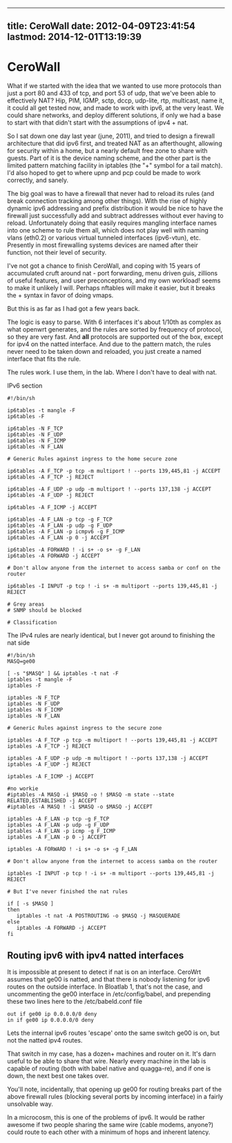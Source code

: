
---
title: CeroWall
date: 2012-04-09T23:41:54
lastmod: 2014-12-01T13:19:39
---
CeroWall
========

What if we started with the idea that we wanted to use more protocols
than just a port 80 and 433 of tcp, and port 53 of udp, that we've been
able to effectively NAT? Hip, PIM, IGMP, sctp, dccp, udp-lite, rtp,
multicast, name it, it could all get tested now, and made to work with
ipv6, at the very least. We could share networks, and deploy different
solutions, if only we had a base to start with that didn't start with
the assumptions of ipv4 + nat.

So I sat down one day last year (june, 2011), and tried to design a
firewall architecture that did ipv6 first, and treated NAT as an
afterthought, allowing for security within a home, but a nearly default
free zone to share with guests. Part of it is the <link>device naming
scheme</link>, and the other part is the limited pattern matching
facility in iptables (the "+" symbol for a tail match). I'd also hoped
to get to where upnp and pcp could be made to work correctly, and
sanely.

The big goal was to have a firewall that never had to reload its rules
(and break connection tracking among other things). With the rise of
highly dynamic ipv6 addressing and prefix distribution it would be nice
to have the firewall just successfully add and subtract addresses
without ever having to reload. Unfortunately doing that easily requires
mangling interface names into one scheme to rule them all, which does
not play well with naming vlans (eth0.2) or various virtual tunneled
interfaces (ipv6-vtun), etc. Presently in most firewalling systems
devices are named after their function, not their level of security.

I've not got a chance to finish CeroWall, and coping with 15 years of
accumulated cruft around nat - port forwarding, menu driven guis,
zillions of useful features, and user preconceptions, and my own
workload! seems to make it unlikely I will. Perhaps nftables will make
it easier, but it breaks the + syntax in favor of doing vmaps.

But this is as far as I had got a few years back.

The logic is easy to parse. With 6 interfaces it's about 1/10th as
complex as what openwrt generates, and the rules are sorted by frequency
of protocol, so they are very fast. And **all** protocols are supported
out of the box, except for ipv4 on the natted interface. And due to the
pattern match, the rules never need to be taken down and reloaded, you
just create a named interface that fits the rule.

The rules work. I use them, in the lab. Where I don't have to deal with
nat.

IPv6 section

    #!/bin/sh

    ip6tables -t mangle -F
    ip6tables -F

    ip6tables -N F_TCP
    ip6tables -N F_UDP
    ip6tables -N F_ICMP
    ip6tables -N F_LAN

    # Generic Rules against ingress to the home secure zone

    ip6tables -A F_TCP -p tcp -m multiport ! --ports 139,445,81 -j ACCEPT
    ip6tables -A F_TCP -j REJECT

    ip6tables -A F_UDP -p udp -m multiport ! --ports 137,138 -j ACCEPT
    ip6tables -A F_UDP -j REJECT

    ip6tables -A F_ICMP -j ACCEPT

    ip6tables -A F_LAN -p tcp -g F_TCP
    ip6tables -A F_LAN -p udp -g F_UDP
    ip6tables -A F_LAN -p icmpv6 -g F_ICMP
    ip6tables -A F_LAN -p 0 -j ACCEPT

    ip6tables -A FORWARD ! -i s+ -o s+ -g F_LAN
    ip6tables -A FORWARD -j ACCEPT

    # Don't allow anyone from the internet to access samba or conf on the router

    ip6tables -I INPUT -p tcp ! -i s+ -m multiport --ports 139,445,81 -j REJECT

    # Grey areas
    # SNMP should be blocked

    # Classification

The IPv4 rules are nearly identical, but I never got around to finishing
the nat side

    #!/bin/sh
    MASQ=ge00

    [ -s "$MASQ" ] && iptables -t nat -F
    iptables -t mangle -F
    iptables -F

    iptables -N F_TCP
    iptables -N F_UDP
    iptables -N F_ICMP
    iptables -N F_LAN

    # Generic Rules against ingress to the secure zone

    iptables -A F_TCP -p tcp -m multiport ! --ports 139,445,81 -j ACCEPT
    iptables -A F_TCP -j REJECT

    iptables -A F_UDP -p udp -m multiport ! --ports 137,138 -j ACCEPT
    iptables -A F_UDP -j REJECT

    iptables -A F_ICMP -j ACCEPT

    #no workie
    #iptables -A MASQ -i $MASQ -o ! $MASQ -m state --state RELATED,ESTABLISHED -j ACCEPT
    #iptables -A MASQ ! -i $MASQ -o $MASQ -j ACCEPT

    iptables -A F_LAN -p tcp -g F_TCP
    iptables -A F_LAN -p udp -g F_UDP
    iptables -A F_LAN -p icmp -g F_ICMP
    iptables -A F_LAN -p 0 -j ACCEPT

    iptables -A FORWARD ! -i s+ -o s+ -g F_LAN

    # Don't allow anyone from the internet to access samba on the router

    iptables -I INPUT -p tcp ! -i s+ -m multiport --ports 139,445,81 -j REJECT

    # But I've never finished the nat rules

    if [ -s $MASQ ]
    then
       iptables -t nat -A POSTROUTING -o $MASQ -j MASQUERADE
    else
       iptables -A FORWARD -j ACCEPT
    fi

Routing ipv6 with ipv4 natted interfaces
----------------------------------------

It is impossible at present to detect if nat is on an interface. CeroWrt
assumes that ge00 is natted, and that there is nobody listening for ipv6
routes on the outside interface. In <link>Bloatlab 1</link>, that's not
the case, and uncommenting the ge00 interface in /etc/config/babel, and
prepending these two lines here to the /etc/babeld.conf file

    out if ge00 ip 0.0.0.0/0 deny
    in if ge00 ip 0.0.0.0/0 deny

Lets the internal ipv6 routes 'escape' onto the same switch ge00 is on,
but not the natted ipv4 routes.

That switch in my case, has a dozen+ machines and router on it. It's
darn useful to be able to share that wire. Nearly every machine in the
lab is capable of routing (both with babel native and quagga-re), and if
one is down, the next best one takes over.

You'll note, incidentally, that opening up ge00 for routing breaks part
of the above firewall rules (blocking several ports by incoming
interface) in a fairly unsolvable way.

In a microcosm, this is one of the problems of ipv6. It would be rather
awesome if two people sharing the same wire (cable modems, anyone?)
could route to each other with a minimum of hops and inherent latency.
